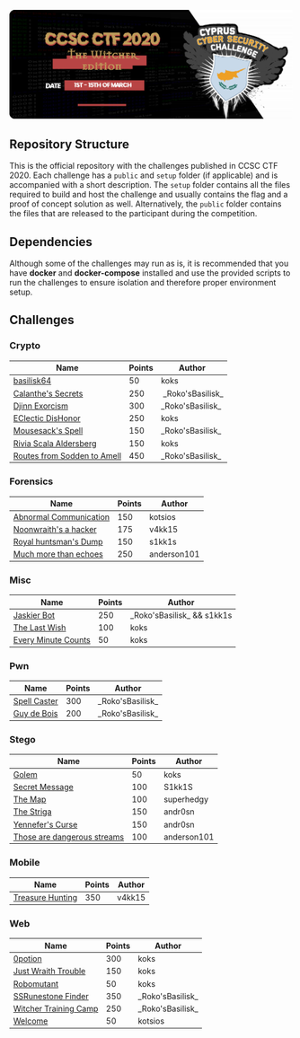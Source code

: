 ![CCSC CTF 2020](assets/banner.png)

## Repository Structure

This is the official repository with the challenges published in CCSC CTF 2020. Each challenge has a `public` and `setup` folder (if applicable) and is accompanied with a short description. The `setup` folder contains all the files required to build and host the challenge and usually contains the flag and a proof of concept solution as well. Alternatively, the `public` folder contains the files that are released to the participant during the competition.

## Dependencies

Although some of the challenges may run as is, it is recommended that you have **docker** and **docker-compose** installed and use the provided scripts to run the challenges to ensure isolation and therefore proper environment setup.

## Challenges

### Crypto

| Name                                                                                                                      | Points | Author             |
| ------------------------------------------------------------------------------------------------------------------------- | ------ | ------------------ |
| [basilisk64](https://github.com/apogiatzis/CCSC-CTF-2020/tree/master/crypto/basilisk64)                                   | 50     | koks               |
| [Calanthe's Secrets](https://github.com/apogiatzis/CCSC-CTF-2020/tree/master/crypto/calanthes-secrets)                    | 250    |  _Roko'sBasilisk\_ |
| [Djinn Exorcism](https://github.com/apogiatzis/CCSC-CTF-2020/tree/master/crypto/djinn-exorcism)                           | 300    | \_Roko'sBasilisk\_ |
| [EClectic DisHonor](https://github.com/apogiatzis/CCSC-CTF-2020/tree/master/crypto/eclectic-dishonor)                     | 250    | koks               |
| [Mousesack's Spell](https://github.com/apogiatzis/CCSC-CTF-2020/tree/master/crypto/mousesacks-spell)                      | 150    | \_Roko'sBasilisk\_ |
| [Rivia Scala Aldersberg](https://github.com/apogiatzis/CCSC-CTF-2020/tree/master/crypto/rivia-scala-aldersberg)           | 150    | koks               |
| [Routes from Sodden to Amell](https://github.com/apogiatzis/CCSC-CTF-2020/tree/master/crypto/routes-from-sodden-to-amell) | 450    | \_Roko'sBasilisk\_ |

### Forensics

| Name                                                                                                               | Points | Author      |
| ------------------------------------------------------------------------------------------------------------------ | ------ | ----------- |
| [Abnormal Communication](https://github.com/apogiatzis/CCSC-CTF-2020/tree/master/forensics/abnormal_communication) | 150    | kotsios     |
| [Noonwraith's a hacker](https://github.com/apogiatzis/CCSC-CTF-2020/blob/master/forensics/Noonwraith%27s-a-hacker)                                                                                          | 175    | v4kk15      |
| [Royal huntsman's Dump](https://github.com/apogiatzis/CCSC-CTF-2020/tree/master/forensics/royal-huntsman's-dump)   | 150    | s1kk1s      |
| [Much more than echoes](https://github.com/apogiatzis/CCSC-CTF-2020/tree/master/forensics/much_more_than_echoes)   | 250    | anderson101 |

### Misc

| Name                                                                                                    | Points | Author                       |
| ------------------------------------------------------------------------------------------------------- | ------ | ---------------------------- |
| [Jaskier Bot](https://github.com/apogiatzis/CCSC-CTF-2020/tree/master/misc/jaskier-bot)                 | 250    | \_Roko'sBasilisk\_ && s1kk1s |
| [The Last Wish](https://github.com/apogiatzis/CCSC-CTF-2020/tree/master/misc/the-last-wish)             | 100    | koks                         |
| [Every Minute Counts](https://github.com/apogiatzis/CCSC-CTF-2020/tree/master/misc/every-minute-counts) | 50     | koks                         |

### Pwn

| Name                                                                                     | Points | Author             |
| ---------------------------------------------------------------------------------------- | ------ | ------------------ |
| [Spell Caster](https://github.com/apogiatzis/CCSC-CTF-2020/tree/master/pwn/spell-caster) | 300    | \_Roko'sBasilisk\_ |
| [Guy de Bois](https://github.com/apogiatzis/CCSC-CTF-2020/tree/master/pwn/guy-de-bois)   | 200    | \_Roko'sBasilisk\_ |

### Stego

| Name                                                                                                                     | Points | Author      |
| ------------------------------------------------------------------------------------------------------------------------ | ------ | ----------- |
| [Golem](https://github.com/apogiatzis/CCSC-CTF-2020/tree/master/stego/golem)                                             | 50     | koks        |
| [Secret Message](https://github.com/apogiatzis/CCSC-CTF-2020/tree/master/stego/secret-message)                           | 100    | S1kk1S      |
| [The Map](https://github.com/apogiatzis/CCSC-CTF-2020/tree/master/stego/the_map)                                         | 100    | superhedgy  |
| [The Striga](https://github.com/apogiatzis/CCSC-CTF-2020/tree/master/stego/the_striga)                                   | 150    | andr0sn     |
| [Yennefer's Curse](https://github.com/apogiatzis/CCSC-CTF-2020/tree/master/stego/yennefers-curse)                        | 150    | andr0sn     |
| [Those are dangerous streams](https://github.com/apogiatzis/CCSC-CTF-2020/tree/master/stego/those_are_dangerous_streams) | 100    | anderson101 |

### Mobile

| Name                                                                                              | Points | Author |
| ------------------------------------------------------------------------------------------------- | ------ | ------ |
| [Treasure Hunting](https://github.com/apogiatzis/CCSC-CTF-2020/tree/master/mobile/threat-hunting) | 350    | v4kk15 |

### Web

| Name                                                                                                       | Points | Author             |
| ---------------------------------------------------------------------------------------------------------- | ------ | ------------------ |
| [0potion](https://github.com/apogiatzis/CCSC-CTF-2020/tree/master/web/0potion)                             | 300    | koks               |
| [Just Wraith Trouble](https://github.com/apogiatzis/CCSC-CTF-2020/tree/master/web/just-wraith-trouble)     | 150    | koks               |
| [Robomutant](https://github.com/apogiatzis/CCSC-CTF-2020/tree/master/web/robomutant)                       | 50     | koks               |
| [SSRunestone Finder](https://github.com/apogiatzis/CCSC-CTF-2020/tree/master/web/ssrunestone-finder)       | 350    | \_Roko'sBasilisk\_ |
| [Witcher Training Camp](https://github.com/apogiatzis/CCSC-CTF-2020/tree/master/web/witcher-training-camp) | 250    | \_Roko'sBasilisk\_ |
| [Welcome](https://github.com/apogiatzis/CCSC-CTF-2020/tree/master/web/welcome)                             | 50     | kotsios            |
